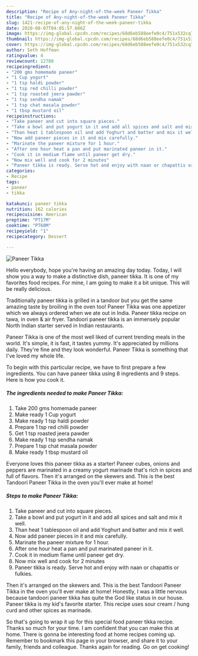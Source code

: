 ```yaml
---
description: "Recipe of Any-night-of-the-week Paneer Tikka"
title: "Recipe of Any-night-of-the-week Paneer Tikka"
slug: 1421-recipe-of-any-night-of-the-week-paneer-tikka
date: 2020-08-07T04:05:57.606Z
image: https://img-global.cpcdn.com/recipes/68d6eb588eefe0c4/751x532cq70/paneer-tikka-recipe-main-photo.jpg
thumbnail: https://img-global.cpcdn.com/recipes/68d6eb588eefe0c4/751x532cq70/paneer-tikka-recipe-main-photo.jpg
cover: https://img-global.cpcdn.com/recipes/68d6eb588eefe0c4/751x532cq70/paneer-tikka-recipe-main-photo.jpg
author: Seth Hoffman
ratingvalue: 4
reviewcount: 12788
recipeingredient:
- "200 gms homemade paneer"
- "1 Cup yogurt"
- "1 tsp haldi powder"
- "1 tsp red chilli powder"
- "1 tsp roasted jeera pawder"
- "1 tsp sendha namak"
- "1 tsp chat masala powder"
- "1 tbsp mustard oil"
recipeinstructions:
- "Take paneer and cut into square pieces."
- "Take a bowl and put yogurt in it and add all spices and salt and mix it well."
- "Than heat 1 tablespoon oil and add Yoghurt and batter and mix it well."
- "Now add paneer pieces in it and mix carefully."
- "Marinate the paneer mixture for 1 hour."
- "After one hour heat a pan and put marinated paneer in it."
- "Cook it in medium flame until paneer get dry."
- "Now mix well and cook for 2 minutes"
- "Paneer tikka is ready. Serve hot and enjoy with naan or chapattis or fulkies."
categories:
- Recipe
tags:
- paneer
- tikka

katakunci: paneer tikka 
nutrition: 162 calories
recipecuisine: American
preptime: "PT17M"
cooktime: "PT60M"
recipeyield: "1"
recipecategory: Dessert

---
```



![Paneer Tikka](https://img-global.cpcdn.com/recipes/68d6eb588eefe0c4/751x532cq70/paneer-tikka-recipe-main-photo.jpg)

Hello everybody, hope you're having an amazing day today. Today, I will show you a way to make a distinctive dish, paneer tikka. It is one of my favorites food recipes. For mine, I am going to make it a bit unique. This will be really delicious.

Traditionally paneer tikka is grilled in a tandoor but you get the same amazing taste by broiling in the oven too! Paneer Tikka was one appetizer which we always ordered when we ate out in India. Paneer tikka recipe on tawa, in oven &amp; air fryer. Tandoori paneer tikka is an immensely popular North Indian starter served in Indian restaurants.

Paneer Tikka is one of the most well liked of current trending meals in the world. It's simple, it is fast, it tastes yummy. It's appreciated by millions daily. They're fine and they look wonderful. Paneer Tikka is something that I've loved my whole life.


To begin with this particular recipe, we have to first prepare a few ingredients. You can have paneer tikka using 8 ingredients and 9 steps. Here is how you cook it.

<!--inarticleads1-->

##### The ingredients needed to make Paneer Tikka:

1. Take 200 gms homemade paneer
1. Make ready 1 Cup yogurt
1. Make ready 1 tsp haldi powder
1. Prepare 1 tsp red chilli powder
1. Get 1 tsp roasted jeera pawder
1. Make ready 1 tsp sendha namak
1. Prepare 1 tsp chat masala powder
1. Make ready 1 tbsp mustard oil


Everyone loves this paneer tikka as a starter! Paneer cubes, onions and peppers are marinated in a creamy yogurt marinade that&#39;s rich in spices and full of flavors. Then it&#39;s arranged on the skewers and. This is the best Tandoori Paneer Tikka in the oven you&#39;ll ever make at home! 

<!--inarticleads2-->

##### Steps to make Paneer Tikka:

1. Take paneer and cut into square pieces.
1. Take a bowl and put yogurt in it and add all spices and salt and mix it well.
1. Than heat 1 tablespoon oil and add Yoghurt and batter and mix it well.
1. Now add paneer pieces in it and mix carefully.
1. Marinate the paneer mixture for 1 hour.
1. After one hour heat a pan and put marinated paneer in it.
1. Cook it in medium flame until paneer get dry.
1. Now mix well and cook for 2 minutes
1. Paneer tikka is ready. Serve hot and enjoy with naan or chapattis or fulkies.


Then it&#39;s arranged on the skewers and. This is the best Tandoori Paneer Tikka in the oven you&#39;ll ever make at home! Honestly, I was a little nervous because tandoori paneer tikka has quite the God like status in our house. Paneer tikka is my kid&#39;s favorite starter. This recipe uses sour cream / hung curd and other spices as marinade. 

So that's going to wrap it up for this special food paneer tikka recipe. Thanks so much for your time. I am confident that you can make this at home. There is gonna be interesting food at home recipes coming up. Remember to bookmark this page in your browser, and share it to your family, friends and colleague. Thanks again for reading. Go on get cooking!

